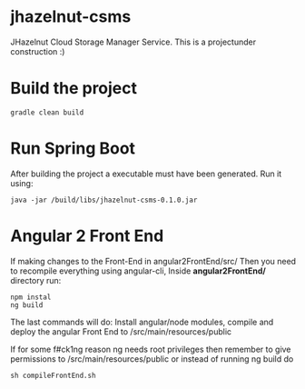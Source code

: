 # jhazelnut-csms
JHazelnut Cloud Storage Manager Service.
This is a projectunder construction :)

# Build the project
    gradle clean build

# Run Spring Boot
After building the project a executable must have been generated.
Run it using:

    java -jar /build/libs/jhazelnut-csms-0.1.0.jar

# Angular 2 Front End
If making changes to the Front-End in angular2FrontEnd/src/
Then you need to recompile everything using angular-cli, Inside **angular2FrontEnd/**
directory run:
    
    npm instal
    ng build

The last commands will do: Install angular/node modules, compile and deploy
the angular Front End to /src/main/resources/public


If for some f#ck1ng reason ng needs root privileges then remember to give
permissions to /src/main/resources/public or instead of running ng build do
    
    sh compileFrontEnd.sh